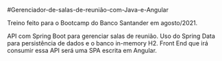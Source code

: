 #Gerenciador-de-salas-de-reunião-com-Java-e-Angular

Treino feito para o Bootcamp do Banco Santander em agosto/2021.

API com Spring Boot para gerenciar salas de reunião.
Uso do Spring Data para persistência de dados e o banco in-memory H2.
Front End que irá consumir essa API será uma SPA escrita em Angular.












































